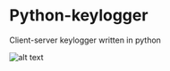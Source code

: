# Python-keylogger
Client-server keylogger written in python

![alt text](https://i.imgur.com/flsMRGn.png)
